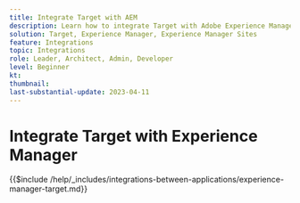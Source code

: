 ```yaml
---
title: Integrate Target with AEM
description: Learn how to integrate Target with Adobe Experience Manager (AEM).
solution: Target, Experience Manager, Experience Manager Sites
feature: Integrations
topic: Integrations
role: Leader, Architect, Admin, Developer
level: Beginner
kt:
thumbnail:
last-substantial-update: 2023-04-11
---
```


# Integrate Target with Experience Manager

{{$include /help/_includes/integrations-between-applications/experience-manager-target.md}}
